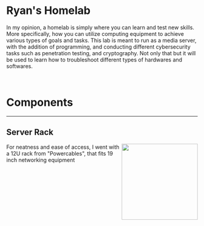 <h1>Ryan's Homelab</h1>
<p> In my opinion, a homelab is simply where you can learn and test new skills. More specifically, how you can utilize computing equipment to achieve various types of goals and tasks. This lab is meant to run as a media server, with the addition of programming, and conducting different cybersecurity tasks such as penetration testing, and cryptography. Not only that but it will be used to learn how to troubleshoot different types of hardwares and softwares.   </p>
<br>
<h1> Components </h1>
<hr>
<h2> Server Rack </h2>
<img src = "Server-Rack1.jpg" width = "200" align = "right" > 
<p> For neatness and ease of access, I went with a 12U rack from "Powercables", that fits 19 inch networking equipment
